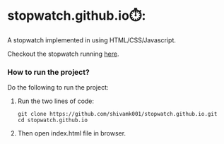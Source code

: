# stopwatch.github.io:stopwatch::

A stopwatch implemented in using HTML/CSS/Javascript.

Checkout the stopwatch running [here](https://shivamk001.github.io). 

### How to run the project?

Do the following to run the project:

  1. Run the two lines of code:
      ```
      git clone https://github.com/shivamk001/stopwatch.github.io.git
      cd stopwatch.github.io
      ```
  2. Then open index.html file in browser.
